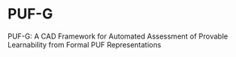 # PUF-G

PUF-G: A CAD Framework for Automated Assessment of Provable Learnability from Formal PUF Representations
